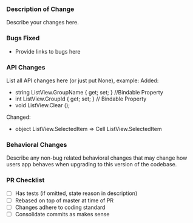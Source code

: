 ### Description of Change ###

Describe your changes here.

### Bugs Fixed ###

- Provide links to bugs here

### API Changes ###

List all API changes here (or just put None), example:
Added:
 - string ListView.GroupName { get; set; } //Bindable Property
 - int ListView.GroupId { get; set; } // Bindable Property
 - void ListView.Clear ();

Changed:
 - object ListView.SelectedItem => Cell ListView.SelectedItem

### Behavioral Changes ###

Describe any non-bug related behavioral changes that may change how users app behaves when upgrading to this version of the codebase.

### PR Checklist ###

- [ ] Has tests (if omitted, state reason in description)
- [ ] Rebased on top of master at time of PR
- [ ] Changes adhere to coding standard
- [ ] Consolidate commits as makes sense
